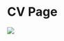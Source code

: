 # CV Page  
  
[![](https://img.shields.io/badge/Link-Curriculum_Vitae-2ea44f?style=for-the-badge&logo=github)](https://jang-jione.github.io/Jang.Jiwon.Curriculum-Vitae/)
